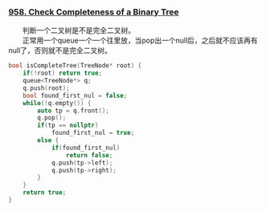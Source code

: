 ### [958. Check Completeness of a Binary Tree](https://leetcode.com/problems/check-completeness-of-a-binary-tree/)

&emsp;&emsp;判断一个二叉树是不是完全二叉树。\
&emsp;&emsp;正常用一个queue一个一个往里放，当pop出一个null后，之后就不应该再有null了，否则就不是完全二叉树。
```cpp
bool isCompleteTree(TreeNode* root) {
    if(!root) return true;
    queue<TreeNode*> q;
    q.push(root);
    bool found_first_nul = false;
    while(!q.empty()) {
        auto tp = q.front();
        q.pop();
        if(tp == nullptr)
            found_first_nul = true;
        else {
            if(found_first_nul)
                return false;
            q.push(tp->left);
            q.push(tp->right);
        }
    }
    return true;
}
```
